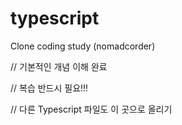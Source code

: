 # typescript
Clone coding study (nomadcorder) 

// 기본적인 개념 이해 완료

// 복습 반드시 필요!!!

// 다른 Typescript 파일도 이 곳으로 올리기
